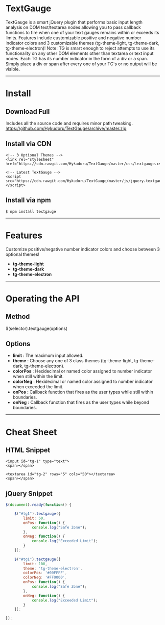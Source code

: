 # TextGauge
TextGauge is a smart jQuery plugin that performs basic input length analysis on
DOM text/textarea nodes allowing you to pass callback functions to fire when one
of your text gauges remains within or exceeds its limits. Features include
customizable positive and negative number indicator colors and 3 customizable themes
(tg-theme-light, tg-theme-dark, tg-theme-electron)! Note: TG is smart enough to
reject attempts to use its functionality on any other DOM elements other than textarea
or text input nodes. Each TG has its number indicator in the form of a div or a span.
Simply place a div or span after every one of your TG's or no output will be visible.

---

# Install

## Download Full
Includes all the source code and requires minor path tweaking.
https://github.com/Hykudoru/TextGauge/archive/master.zip

## Install via CDN
```
<!-- 3 Optional Themes -->
<link rel="stylesheet" href="https://cdn.rawgit.com/Hykudoru/TextGauge/master/css/textgauge.css">
```
```
<!-- Latest TextGauge -->
<script src="https://cdn.rawgit.com/Hykudoru/TextGauge/master/js/jquery.textgauge.js"></script>
```

## Install via npm
```
$ npm install textgauge
```

---

# Features

Customize positive/negative number indicator colors
and choose between 3 optional themes!
- **tg-theme-light**
- **tg-theme-dark**
- **tg-theme-electron**

---

# Operating the API

## Method
$(selector).textgauge(options)

## Options
- **limit** : The maximum input allowed.
- **theme** : Choose any one of 3 class themes (tg-theme-light, tg-theme-dark, tg-theme-electron).
- **colorPos** : Hexidecimal or named color assigned to number indicator when still within the limit.
- **colorNeg** : Hexidecimal or named color assigned to number indicator when exceeded the limit.
- **onPos** : Callback function that fires as the user types while still within boundaries.
- **onNeg** : Callback function that fires as the user types while beyond boundaries.

---

# Cheat Sheet

## HTML Snippet
```
<input id="tg-1" type="text">
<span></span>

<textarea id="tg-2" rows="5" cols="50"></textarea>
<span></span>
```

## jQuery Snippet
```javascript
$(document).ready(function() {

	$("#tg1").textgauge({
		limit: 50,
		onPos: function() {
			console.log("Safe Zone");
		},
		onNeg: function() {
			console.log("Exceeded Limit");
		}
	});
	
	$("#tg1").textgauge({
		limit: 100,
		theme: 'tg-theme-electron',
		colorPos: '#00FFFF',
		colorNeg: '#FF0000',
		onPos: function() {
			console.log("Safe Zone");
		},
		onNeg: function() {
			console.log("Exceeded Limit");
		}
	});

});
```
